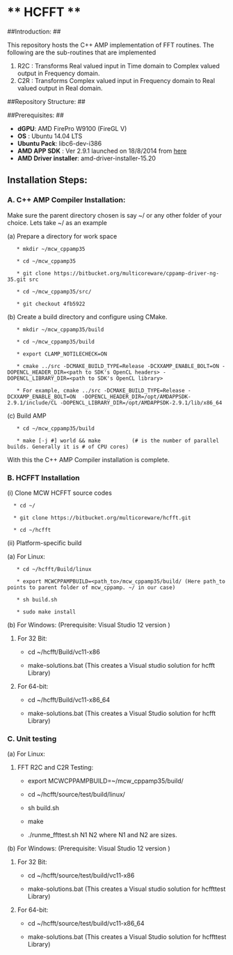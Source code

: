 # ** HCFFT ** #

##Introduction: ##

This repository hosts the C++ AMP implementation of FFT routines. The following are the sub-routines that are implemented

1. R2C : Transforms Real valued input in Time domain to Complex valued output in Frequency domain.
2. C2R : Transforms Complex valued input in Frequency domain to Real valued output in Real domain.


##Repository Structure: ##

##Prerequisites: ##
* **dGPU**:  AMD FirePro W9100 (FireGL V)
* **OS** : Ubuntu 14.04 LTS
* **Ubuntu Pack**: libc6-dev-i386
* **AMD APP SDK** : Ver 2.9.1 launched on 18/8/2014 from [here](http://developer.amd.com/tools-and-sdks/opencl-zone/amd-accelerated-parallel-processing-app-sdk/)
* **AMD Driver installer**: amd-driver-installer-15.20


## Installation Steps:

### A. C++ AMP Compiler Installation: 

Make sure the parent directory chosen is say ~/ or any other folder of your choice. Lets take ~/ as an example

  (a) Prepare a directory for work space

       * mkdir ~/mcw_cppamp35

       * cd ~/mcw_cppamp35

       * git clone https://bitbucket.org/multicoreware/cppamp-driver-ng-35.git src

       * cd ~/mcw_cppamp35/src/

       * git checkout 4fb5922

  (b) Create a build directory and configure using CMake.

       * mkdir ~/mcw_cppamp35/build

       * cd ~/mcw_cppamp35/build

       * export CLAMP_NOTILECHECK=ON

       * cmake ../src -DCMAKE_BUILD_TYPE=Release -DCXXAMP_ENABLE_BOLT=ON -DOPENCL_HEADER_DIR=<path to SDK's OpenCL headers> -DOPENCL_LIBRARY_DIR=<path to SDK's OpenCL library> 
  
       * For example, cmake ../src -DCMAKE_BUILD_TYPE=Release -DCXXAMP_ENABLE_BOLT=ON  -DOPENCL_HEADER_DIR=/opt/AMDAPPSDK-2.9.1/include/CL -DOPENCL_LIBRARY_DIR=/opt/AMDAPPSDK-2.9.1/lib/x86_64


  (c) Build AMP

       * cd ~/mcw_cppamp35/build

       * make [-j #] world && make          (# is the number of parallel builds. Generally it is # of CPU cores)

With this the C++ AMP Compiler installation is complete.

### B. HCFFT Installation

(i) Clone MCW HCFFT source codes

      * cd ~/
   
      * git clone https://bitbucket.org/multicoreware/hcfft.git 

      * cd ~/hcfft

(ii) Platform-specific build

(a) For Linux:

       * cd ~/hcfft/Build/linux
       
       * export MCWCPPAMPBUILD=<path_to>/mcw_cppamp35/build/ (Here path_to points to parent folder of mcw_cppamp. ~/ in our case)

       * sh build.sh

       * sudo make install

(b)  For Windows: (Prerequisite: Visual Studio 12 version )

1. For 32 Bit:

     * cd ~/hcfft/Build/vc11-x86

     * make-solutions.bat (This creates a Visual studio solution for hcfft Library) 

 2. For 64-bit:

     * cd ~/hcfft/Build/vc11-x86_64

     * make-solutions.bat (This creates a Visual Studio solution for hcfft Library)


### C. Unit testing

(a) For Linux:

1. FFT R2C and C2R Testing: 

     * export MCWCPPAMPBUILD=~/mcw_cppamp35/build/
     
     * cd ~/hcfft/source/test/build/linux/

     * sh build.sh
     
     * make
     
     * ./runme_ffttest.sh N1 N2
      where N1 and N2 are sizes.

(b)  For Windows: (Prerequisite: Visual Studio 12 version )

1. For 32 Bit:

     * cd ~/hcfft/source/test/build/vc11-x86

     * make-solutions.bat (This creates a Visual studio solution for hcffttest Library) 

 2. For 64-bit:

     * cd ~/hcfft/source/test/build/vc11-x86_64

     * make-solutions.bat (This creates a Visual Studio solution for hcffttest Library)
